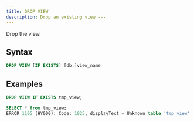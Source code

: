 ```yaml
---
title: DROP VIEW
description: Drop an existing view ---
---
```


Drop the view.

## Syntax

```sql
DROP VIEW [IF EXISTS] [db.]view_name
```

## Examples

```sql
DROP VIEW IF EXISTS tmp_view;

SELECT * from tmp_view;
ERROR 1105 (HY000): Code: 1025, displayText = Unknown table 'tmp_view'.
```
